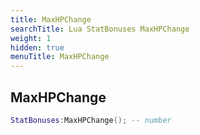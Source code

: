 ```yaml
---
title: MaxHPChange
searchTitle: Lua StatBonuses MaxHPChange
weight: 1
hidden: true
menuTitle: MaxHPChange
---
```

## MaxHPChange
```lua
StatBonuses:MaxHPChange(); -- number
```